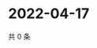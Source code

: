 # 2022-04-17

共 0 条

<!-- BEGIN WEIBO -->
<!-- 最后更新时间 Sun Apr 17 2022 15:14:51 GMT+0800 (China Standard Time) -->

<!-- END WEIBO -->
